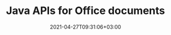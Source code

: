 ---
############################# Static ############################
layout: "product"
date: 2021-04-27T09:31:06+03:00
draft: false

product: "Total"
product_tag: "total"
platform: "Java"
platform_tag: "java"

############################# Head ############################
head_title: "Java Document Manipulation APIs - Create Edit Convert View Annotate Documents"
head_description: "Java document manipulation APIs for Word Excel PowerPoint Outlook HTML PDF Image 3D formats. Add Barcode & OCR features to your Java applications."

############################# Header ############################
title: "Java APIs for Office documents"
description: "Create, manipulate, convert, compare, search, sign & view Word, Excel, PowerPoint, Outlook, Visio, PDF, and more than 100 other file formats in Java."
button:
    enable: true

############################# SubMenu ############################
submenu:
  enable: true

############################# Overview ############################
overview:
    enable: true
    content: |
      Conholdate.Total for Java combines all file format APIs for Java as a single package that are offered by Aspose & GroupDocs. It empowers the developers to create, edit, print, view, annotate, compare, sign, automate, search & convert between a wide range of popular document formats within any Java (J2SE, J2EE, J2ME) applications.

############################# Products ############################
products:
    enable: true
    title: "Products"
    description: "Conholdate.Total for Java includes the following document manipulation APIs for Java:"

    product:
        # product loop
        - image: "https://www.aspose.cloud/templates/aspose/App_Themes/V3/images/total/272x272/aspose_total-for-java-min.png"
          img_alt: "Aspose.Total for Java"
          name: "Aspose.Total for Java"
          content: |
            Aspose.Total for Java is a package consisting of all Aspose for Java APIs. It enables you to create, manipulate, convert & render Word, Excel, PDF, PowerPoint, Outlook and more than 100 other file formats within any Java application without installing Microsoft Office.
          link: "https://products.aspose.com/total/java/"

        # product loop
        - image: "https://www.groupdocs.cloud/templates/groupdocs/images/product-logos/groupdocs-total-java.png"
          img_alt: "GroupDocs.Total for Java"
          name: "GroupDocs.Total for Java"
          content: |
            GroupDocs.Total for Java is a compilation of every Java API offered by GroupDocs. It provides the ability to view, annotate, convert, compare, sign, watermark & edit most popular file formats within any Java application
          link: "https://products.groupdocs.com/total/java/"

############################# Features ############################
features:
    enable: true
    title: "API Features"

    more_feature:
      # more_feature_loop
      - title: "Process a Multitude of File Formats"
        content: |
          Conholdate.Total for Java allows you to build an incredibly versatile file processing system capable of handling many popular file formats. You can easily open, create, modify and even inter-convert file formats of following types.

          * Microsoft Word documents 
          * Microsoft Excel spreadsheets
          * Microsoft PowerPoint presentations
          * Microsoft Outlook message and storage files
          * Microsoft Project files
          * Microsoft Visio files
          * Microsoft OneNote files
          * Adobe PDF documents
          * OpenOffice documents
          * Raster & Vector image files
          * 3D & CAD files
          * HTML files

      # more_feature_loop
      - title: "Microsoft Office Automation – Not Needed"
        content: |
          Conholdate.Total for Java is built using managed code that does not need Microsoft Office or any other tool in order to work with any of the supported file formats. It is a perfect Microsoft Office automation alternative in terms of supported features, security, stability, scalability, speed and price.

############################# Support ############################
support:
    enable: true

############################# Back to top ###############################
back_to_top:
  enable: true
---